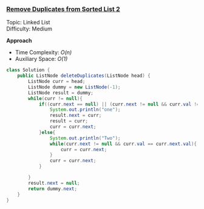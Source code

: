 ### [Remove Duplicates from Sorted List 2](https://leetcode.com/problems/remove-duplicates-from-sorted-list-ii/)
Topic:  Linked List  
Difficulty: Medium

**Approach**

- Time Complexity: *O(n)*
- Auxiliary Space: *O(1)*

```java
class Solution {
    public ListNode deleteDuplicates(ListNode head) {
        ListNode curr = head;
        ListNode dummy = new ListNode(-1);
        ListNode result = dummy;
        while(curr != null){
            if((curr.next == null) || (curr.next != null && curr.val != curr.next.val)){
                System.out.println("one");
                result.next = curr;
                result = curr;
                curr = curr.next;
            }else{
                System.out.println("Two");
                while(curr.next != null && curr.val == curr.next.val){
                    curr = curr.next;
                }
                curr = curr.next;
            }

        }
        result.next = null;
        return dummy.next;
    }
}
```